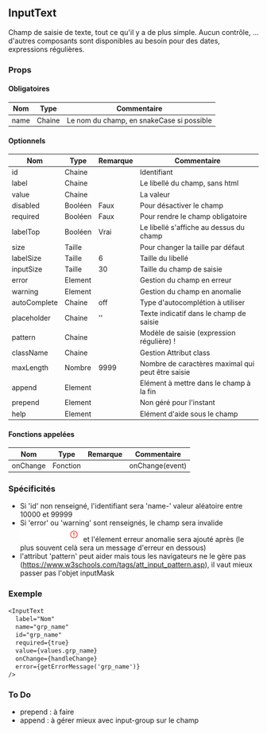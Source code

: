 ## InputText

Champ de saisie de texte, tout ce qu'il y a de plus simple. Aucun contrôle, ... d'autres composants sont disponibles au besoin pour des dates, expressions régulières.

### Props

#### Obligatoires

| Nom          | Type     | Commentaire                                       |
| ------------ | -------- | ------------------------------------------------- |
| name         | Chaine   | Le nom du champ, en snakeCase si possible         |

#### Optionnels

| Nom          | Type     | Remarque | Commentaire                                       |
| ------------ | -------- | -------- | ------------------------------------------------- |
| id           | Chaine   |          | Identifiant                                       |
| label        | Chaine   |          | Le libellé du champ, sans html                    |
| value        | Chaine   |          | La valeur                                         |
| disabled     | Booléen  | Faux     | Pour désactiver le champ                          |
| required     | Booléen  | Faux     | Pour rendre le champ obligatoire                  |
| labelTop     | Booléen  | Vrai     | Le libellé s'affiche au dessus du champ           |
| size         | Taille   |          | Pour changer la taille par défaut                 |
| labelSize    | Taille   | 6        | Taille du libellé                                 |
| inputSize    | Taille   | 30       | Taille du champ de saisie                         |
| error        | Element  |          | Gestion du champ en erreur                        |
| warning      | Element  |          | Gestion du champ en anomalie                      |
| autoComplete | Chaine   | off      | Type d'autocomplétion à utiliser                  |
| placeholder  | Chaine   | ''       | Texte indicatif dans le champ de saisie           |
| pattern      | Chaine   |          | Modèle de saisie (expression régulière) !         |
| className    | Chaine   |          | Gestion Attribut class                            |
| maxLength    | Nombre   | 9999     | Nombre de caractères maximal qui peut être saisie |
| append       | Element  |          | Elément à mettre dans le champ à la fin           |
| prepend      | Element  |          | Non géré pour l'instant                           |
| help         | Element  |          | Elément d'aide sous le champ                      |

#### Fonctions appelées

| Nom          | Type     | Remarque | Commentaire                                       |
| ------------ | -------- | -------- | ------------------------------------------------- |
| onChange     | Fonction |          | onChange(event)                                   |

### Spécificités

- Si 'id' non renseigné, l'identifiant sera 'name-' valeur aléatoire entre 10000 et 99999
- Si 'error' ou 'warning' sont renseignés, le champ sera invalide ![](./is_invalid.png) et
  l'élement erreur anomalie sera ajouté après
  (le plus souvent celà sera un message d'erreur en dessous)
- l'attribut 'pattern' peut aider mais tous les navigateurs ne le gère pas
  (https://www.w3schools.com/tags/att_input_pattern.asp),
  il vaut mieux passer pas l'objet inputMask

### Exemple

```
<InputText
  label="Nom"
  name="grp_name"
  id="grp_name"
  required={true}
  value={values.grp_name}
  onChange={handleChange}
  error={getErrorMessage('grp_name')}
/>
```

### To Do

- prepend : à faire
- append  : à gérer mieux avec input-group sur le champ
